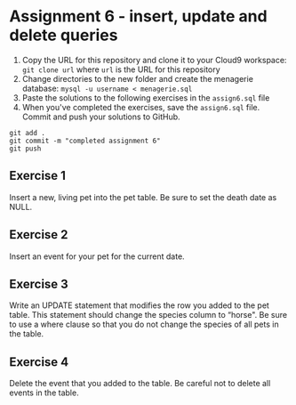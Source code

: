 # Assignment 6 - insert, update and delete queries


1. Copy the URL for this repository and clone it to your Cloud9 workspace: `git clone url`  where `url` is the URL for this repository
2. Change directories to the new folder and create the menagerie database: `mysql -u username < menagerie.sql`
3. Paste the solutions to the following exercises in the `assign6.sql` file
4.  When you've completed the exercises, save the `assign6.sql` file.  Commit and push your solutions to GitHub.
```
git add .
git commit -m "completed assignment 6"
git push
```

## Exercise 1
Insert a new, living pet into the pet table. Be sure to set the death date as NULL.

## Exercise 2
Insert an event for your pet for the current date.

## Exercise 3
Write an UPDATE statement that modifies the row you added to the pet table. This statement should change the species column to “horse". Be sure to use a where clause so that you do not change the species of all pets in the table.


## Exercise 4
Delete the event that you added to the table.  Be careful not to delete all events in the table.
